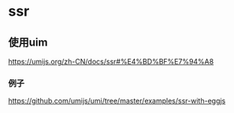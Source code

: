 # ssr

## 使用uim
https://umijs.org/zh-CN/docs/ssr#%E4%BD%BF%E7%94%A8
### 例子
https://github.com/umijs/umi/tree/master/examples/ssr-with-eggjs


